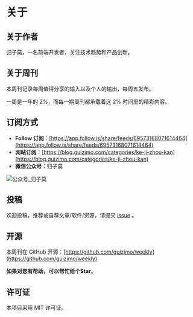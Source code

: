# 关于

## 关于作者

归子莫，一名前端开发者，关注技术趋势和产品创新。

## 关于周刊

本周刊记录每周值得分享的输入以及个人的输出，每周五发布。

一周是一年的 2%，而每一期周刊都承载着这 2% 时间里的精彩内容。

## 订阅方式

- **Follow 订阅**：[https://app.follow.is/share/feeds/69573168071614464](https://app.follow.is/share/feeds/69573168071614464)
- **网站订阅**：[https://blog.guizimo.com/categories/ke-ji-zhou-kan](https://blog.guizimo.com/categories/ke-ji-zhou-kan)
- **微信公众号**：归子莫

![公众号_归子莫](https://guizimo.oss-cn-shanghai.aliyuncs.com/img/%E5%85%AC%E4%BC%97%E5%8F%B7_%E5%BD%92%E5%AD%90%E8%8E%AB.jpg)

## 投稿

欢迎投稿，推荐或自荐文章/软件/资源，请提交 [issue](https://github.com/guizimo/weekly/issues) 。

## 开源

本周刊在 GitHub 开源：[https://github.com/guizimo/weekly](https://github.com/guizimo/weekly)

**如果对您有帮助，可以帮忙给个Star**。

## 许可证

本项目采用 MIT 许可证。